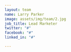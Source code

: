 ```yaml
---
layout: team
name: Larry Parker
image: assets/img/team/2.jpg
job_title: Lead Marketer
twitter: "#"
facebook: "#"
linked_in: "#"

---
```


